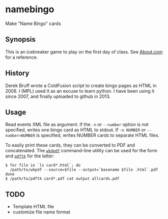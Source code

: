 namebingo
=========

Make "Name Bingo" cards

Synopsis
--------

This is an icebreaker game to play on the first day of class.  See [About.com](http://adulted.about.com/od/icebreakers/qt/peoplebingo.htm)
for a reference.

History
-------

Derek Bruff wrote a ColdFusion script to create bingo pages as HTML in 2006.  I (MPL)
used it as an excuse to learn python.  I have been using it since 2007, and finally uploaded to github in 2013.

Usage
-----

Read events XML file as argument.  If the `-n` or `--number` option is not specified, 
writes one bingo card as HTML to stdout.  If `-n NUMBER` or `--number=NUMBER` is 
specified, writes NUMBER cards to separate HTML files.

To easily print these cards, they can be converted to PDF and concatenated.  The [`wkdpdf`](http://plessl.github.com/wkpdf/)
command-line utility can be used for the form and [`pdftk`](http://www.pdflabs.com/tools/pdftk-the-pdf-toolkit/) for the latter:

    $ for file in `ls card*.html`; do
      /path/to/wkpdf --source=$file --output=`basename $file .html`.pdf
    done
    $ /path/to/pdftk card*.pdf cat output allcards.pdf


TODO
----

* Template HTML file
* customize file name format

